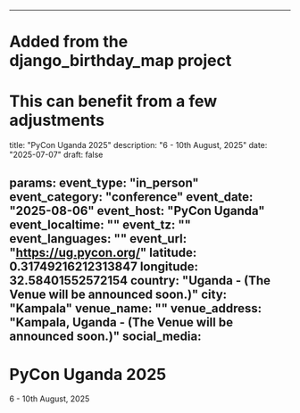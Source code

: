 
---
# Added from the django_birthday_map project
# This can benefit from a few adjustments
title: "PyCon Uganda 2025"
description: "6 - 10th August, 2025"
date: "2025-07-07"
draft: false

params:
  event_type: "in_person"
  event_category: "conference"
  event_date: "2025-08-06"
  event_host: "PyCon Uganda"
  event_localtime: ""
  event_tz: ""
  event_languages: ""
  event_url: "https://ug.pycon.org/"
  latitude: 0.31749216212313847
  longitude: 32.58401552572154
  country: "Uganda - (The Venue will be announced soon.)"
  city: "Kampala"
  venue_name: ""
  venue_address: "Kampala, Uganda - (The Venue will be announced soon.)"
  social_media:
---

# PyCon Uganda 2025

6 - 10th August, 2025

